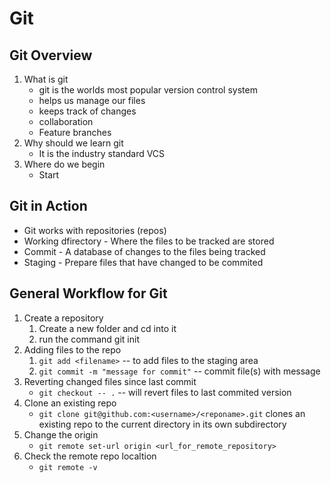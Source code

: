 # Git

## Git Overview

1. What is git
    - git is the worlds most popular version control system
    - helps us manage our files
    - keeps track of changes
    - collaboration
    - Feature branches
2. Why should we learn git
    - It is the industry standard VCS
3. Where do we begin
    - Start

## Git in Action

- Git works with repositories (repos)
- Working dfirectory - Where the files to be tracked are stored
- Commit - A database of changes to the files being tracked
- Staging - Prepare files that have changed to be commited

## General Workflow for Git

1. Create a repository
    1. Create a new folder and cd into it
    2. run the command git init
2. Adding files to the repo
    1. `git add <filename>` -- to add files to the staging area
    2. `git commit -m "message for commit"` -- commit file(s) with message
3. Reverting changed files since last commit
    - `git checkout -- .` -- will revert files to last commited version
4. Clone an existing repo
    - `git clone git@github.com:<username>/<reponame>.git` clones an existing repo to the current directory in its own subdirectory
5. Change the origin
    - `git remote set-url origin <url_for_remote_repository>`
6. Check the remote repo localtion
    - `git remote -v`
